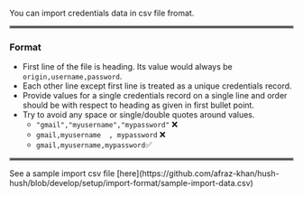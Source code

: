 You can import credentials data in csv file fromat. 
<hr style="border:2px solid gray"> </hr>

### Format
- First line of the file is heading. Its value would always be `origin,username,password`.
- Each other line except first line is treated as a unique credentials record.
- Provide values for a single credentials record on a single line and order should be with respect to heading as given in first bullet point.
- Try to avoid any space or single/double quotes around values.
	- `"gmail","myusername","mypassword"` ❌
	- `gmail,myusername  , mypassword` ❌
	- `gmail,myusername,mypassword`✅

<hr style="border:2px solid gray"> </hr>
See a sample import csv file [here](https://github.com/afraz-khan/hush-hush/blob/develop/setup/import-format/sample-import-data.csv)